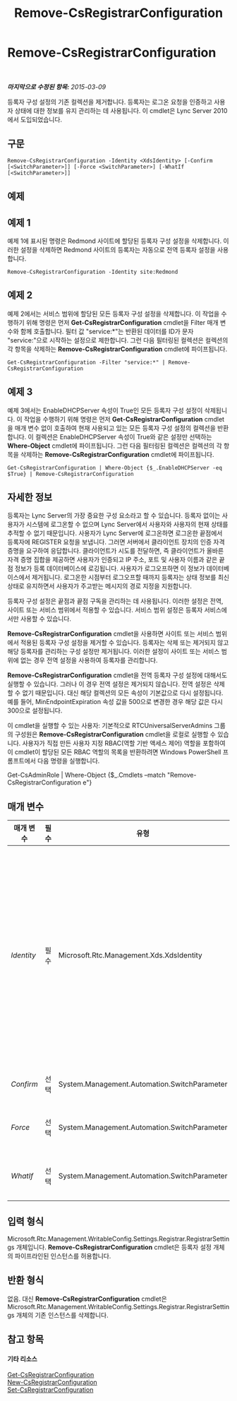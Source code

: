 ﻿---
title: Remove-CsRegistrarConfiguration
TOCTitle: Remove-CsRegistrarConfiguration
ms:assetid: 67ee01a1-fdfe-4994-b03a-57a332aa45be
ms:mtpsurl: https://technet.microsoft.com/ko-kr/library/Gg398482(v=OCS.15)
ms:contentKeyID: 49303897
ms.date: 08/24/2015
mtps_version: v=OCS.15
ms.translationtype: HT
---

# Remove-CsRegistrarConfiguration

 

_**마지막으로 수정된 항목:** 2015-03-09_

등록자 구성 설정의 기존 컬렉션을 제거합니다. 등록자는 로그온 요청을 인증하고 사용자 상태에 대한 정보를 유지 관리하는 데 사용됩니다. 이 cmdlet은 Lync Server 2010에서 도입되었습니다.

## 구문

    Remove-CsRegistrarConfiguration -Identity <XdsIdentity> [-Confirm [<SwitchParameter>]] [-Force <SwitchParameter>] [-WhatIf [<SwitchParameter>]]

## 예제

## 예제 1

예제 1에 표시된 명령은 Redmond 사이트에 할당된 등록자 구성 설정을 삭제합니다. 이러한 설정을 삭제하면 Redmond 사이트의 등록자는 자동으로 전역 등록자 설정을 사용합니다.

    Remove-CsRegistrarConfiguration -Identity site:Redmond

## 예제 2

예제 2에서는 서비스 범위에 할당된 모든 등록자 구성 설정을 삭제합니다. 이 작업을 수행하기 위해 명령은 먼저 **Get-CsRegistrarConfiguration** cmdlet을 Filter 매개 변수와 함께 호출합니다. 필터 값 "service:\*"는 반환된 데이터를 ID가 문자 "service:"으로 시작하는 설정으로 제한합니다. 그런 다음 필터링된 컬렉션은 컬렉션의 각 항목을 삭제하는 **Remove-CsRegistrarConfiguration** cmdlet에 파이프됩니다.

    Get-CsRegistrarConfiguration -Filter "service:*" | Remove-CsRegistrarConfiguration

## 예제 3

예제 3에서는 EnableDHCPServer 속성이 True인 모든 등록자 구성 설정이 삭제됩니다. 이 작업을 수행하기 위해 명령은 먼저 **Get-CsRegistrarConfiguration** cmdlet을 매개 변수 없이 호출하여 현재 사용되고 있는 모든 등록자 구성 설정의 컬렉션을 반환합니다. 이 컬렉션은 EnableDHCPServer 속성이 True와 같은 설정만 선택하는 **Where-Object** cmdlet에 파이프됩니다. 그런 다음 필터링된 컬렉션은 컬렉션의 각 항목을 삭제하는 **Remove-CsRegistrarConfiguration** cmdlet에 파이프됩니다.

    Get-CsRegistrarConfiguration | Where-Object {$_.EnableDHCPServer -eq $True} | Remove-CsRegistrarConfiguration

## 자세한 정보

등록자는 Lync Server의 가장 중요한 구성 요소라고 할 수 있습니다. 등록자 없이는 사용자가 시스템에 로그온할 수 없으며 Lync Server에서 사용자와 사용자의 현재 상태를 추적할 수 없기 때문입니다. 사용자가 Lync Server에 로그온하면 로그온한 끝점에서 등록자에 REGISTER 요청을 보냅니다. 그러면 서버에서 클라이언트 장치의 인증 자격 증명을 요구하여 응답합니다. 클라이언트가 시도를 전달하면, 즉 클라이언트가 올바른 자격 증명 집합을 제공하면 사용자가 인증되고 IP 주소, 포트 및 사용자 이름과 같은 끝점 정보가 등록 데이터베이스에 로깅됩니다. 사용자가 로그오프하면 이 정보가 데이터베이스에서 제거됩니다. 로그온한 시점부터 로그오프할 때까지 등록자는 상태 정보를 최신 상태로 유지하면서 사용자가 주고받는 메시지의 경로 지정을 지원합니다.

등록자 구성 설정은 끝점과 끝점 구독을 관리하는 데 사용됩니다. 이러한 설정은 전역, 사이트 또는 서비스 범위에서 적용할 수 있습니다. 서비스 범위 설정은 등록자 서비스에서만 사용할 수 있습니다.

**Remove-CsRegistrarConfiguration** cmdlet을 사용하면 사이트 또는 서비스 범위에서 적용된 등록자 구성 설정을 제거할 수 있습니다. 등록자는 삭제 또는 제거되지 않고 해당 등록자를 관리하는 구성 설정만 제거됩니다. 이러한 설정이 사이트 또는 서비스 범위에 없는 경우 전역 설정을 사용하여 등록자를 관리합니다.

**Remove-CsRegistrarConfiguration** cmdlet을 전역 등록자 구성 설정에 대해서도 실행할 수 있습니다. 그러나 이 경우 전역 설정은 제거되지 않습니다. 전역 설정은 삭제할 수 없기 때문입니다. 대신 해당 컬렉션의 모든 속성이 기본값으로 다시 설정됩니다. 예를 들어, MinEndpointExpiration 속성 값을 500으로 변경한 경우 해당 값은 다시 300으로 설정됩니다.

이 cmdlet을 실행할 수 있는 사용자: 기본적으로 RTCUniversalServerAdmins 그룹의 구성원은 **Remove-CsRegistrarConfiguration** cmdlet을 로컬로 실행할 수 있습니다. 사용자가 직접 만든 사용자 지정 RBAC(역할 기반 액세스 제어) 역할을 포함하여 이 cmdlet이 할당된 모든 RBAC 역할의 목록을 반환하려면 Windows PowerShell 프롬프트에서 다음 명령을 실행합니다.

Get-CsAdminRole | Where-Object {$\_.Cmdlets –match "Remove-CsRegistrarConfiguration e"}

## 매개 변수


<table>
<colgroup>
<col style="width: 25%" />
<col style="width: 25%" />
<col style="width: 25%" />
<col style="width: 25%" />
</colgroup>
<thead>
<tr class="header">
<th>매개 변수</th>
<th>필수</th>
<th>유형</th>
<th>설명</th>
</tr>
</thead>
<tbody>
<tr class="odd">
<td><p><em>Identity</em></p></td>
<td><p>필수</p></td>
<td><p>Microsoft.Rtc.Management.Xds.XdsIdentity</p></td>
<td><p>제거할 등록자 구성 설정의 고유 식별자입니다. 사이트 범위에서 구성된 설정을 제거하려면 -Identity site:Redmond와 유사한 구문을 사용합니다. 서비스 수준에서 설정을 제거하려면 -Identity service:Registar:atl-cs-001.litwareinc.com과 같은 구문을 사용합니다.</p>
<p><strong>Remove-CsRegistrarConfiguration</strong> cmdlet은 전역 설정에 대해서도 실행할 수 있습니다(-Identity global). 그러나 이 경우 전역 설정은 제거되지 않습니다. 대신 전역 컬렉션의 모든 속성이 기본값으로 다시 설정됩니다.</p></td>
</tr>
<tr class="even">
<td><p><em>Confirm</em></p></td>
<td><p>선택</p></td>
<td><p>System.Management.Automation.SwitchParameter</p></td>
<td><p>명령을 실행하기 전에 확인 메시지를 표시합니다.</p></td>
</tr>
<tr class="odd">
<td><p><em>Force</em></p></td>
<td><p>선택</p></td>
<td><p>System.Management.Automation.SwitchParameter</p></td>
<td><p>명령을 실행할 때 발생할 수 있는 심각하지 않은 오류 메시지를 표시하지 않습니다.</p></td>
</tr>
<tr class="even">
<td><p><em>WhatIf</em></p></td>
<td><p>선택</p></td>
<td><p>System.Management.Automation.SwitchParameter</p></td>
<td><p>명령을 실제로 실행하지 않고도 명령이 실행될 경우 발생할 수 있는 현상을 설명합니다.</p></td>
</tr>
</tbody>
</table>


## 입력 형식

Microsoft.Rtc.Management.WritableConfig.Settings.Registrar.RegistrarSettings 개체입니다. **Remove-CsRegistrarConfiguration** cmdlet은 등록자 설정 개체의 파이프라인된 인스턴스를 허용합니다.

## 반환 형식

없음. 대신 **Remove-CsRegistrarConfiguration** cmdlet은 Microsoft.Rtc.Management.WritableConfig.Settings.Registrar.RegistrarSettings 개체의 기존 인스턴스를 삭제합니다.

## 참고 항목

#### 기타 리소스

[Get-CsRegistrarConfiguration](get-csregistrarconfiguration.md)  
[New-CsRegistrarConfiguration](new-csregistrarconfiguration.md)  
[Set-CsRegistrarConfiguration](set-csregistrarconfiguration.md)

